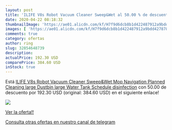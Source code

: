 ```yaml
---
layout: post
title: 'ILIFE V8s Robot Vacuum Cleaner Sweep&Wet al 50.00 % de descuento'
date: 2020-04-22 08:18:32
thumbnailImage: 'https://ae01.alicdn.com/kf/H7f9d6dcb8b1d422487912a9bdd427878L/ILIFE-V8s-Robot-Vacuum-Cleaner-Sweep-Wet-Mop-Navigation-Planned-Cleaning-large-Dustbin-large-Water-Tank.jpg_350x350._SL200_.jpg'
images: [ 'https://ae01.alicdn.com/kf/H7f9d6dcb8b1d422487912a9bdd427878L/ILIFE-V8s-Robot-Vacuum-Cleaner-Sweep-Wet-Mop-Navigation-Planned-Cleaning-large-Dustbin-large-Water-Tank.jpg_350x350._SL200_.jpg' ]
comments: true
category: ofertas
author: ring
slug: 32854648739
description:
actualPrice: 192.30 USD
comparePrice: 384.60 USD
inStock: true
---
```


Está [ILIFE V8s Robot Vacuum Cleaner Sweep&Wet Mop Navigation Planned Cleaning large Dustbin large Water Tank Schedule disinfection](https://www.amazon.com/dp/32854648739/?tag=redken08-20) con 50.00 de descuento por 192.30 USD (original: 384.60 USD) en el siguiente enlace!

[![](https://ae01.alicdn.com/kf/H7f9d6dcb8b1d422487912a9bdd427878L/ILIFE-V8s-Robot-Vacuum-Cleaner-Sweep-Wet-Mop-Navigation-Planned-Cleaning-large-Dustbin-large-Water-Tank.jpg_350x350._SL200_.jpg)](https://www.amazon.com/dp/32854648739/?tag=redken08-20)

[Ver la oferta!!](https://www.amazon.com/dp/32854648739/?tag=redken08-20)

[Consulta otras ofertas en nuestro canal de telegram](https://t.me/s/ofertas25)
